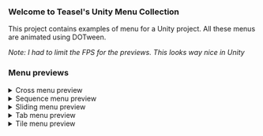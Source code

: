 ### Welcome to Teasel's Unity Menu Collection
This project contains examples of menu for a Unity project. All these menus are animated using DOTween.

_Note: I had to limit the FPS for the previews. This looks way nice in Unity_

### Menu previews

<details>
  <summary>Cross menu preview</summary>
  
  ![Cross menu preview](https://i.imgur.com/cIGONIY.gif)
</details>

<details>
  <summary>Sequence menu preview</summary>
  
  ![Sequence menu preview](https://i.imgur.com/nLMP4Mc.gif)
</details>

<details>
  <summary>Sliding menu preview</summary>
  
  ![Sliding menu preview](https://i.imgur.com/jMYCGQi.gif)
</details>

<details>
  <summary>Tab menu preview</summary>
  
  ![Tab menu preview](https://i.imgur.com/Z7ML7oO.gif)
</details>

<details>
  <summary>Tile menu preview</summary>
  
  ![Tile menu preview](https://i.imgur.com/8sKsQxW.gif)
</details>
